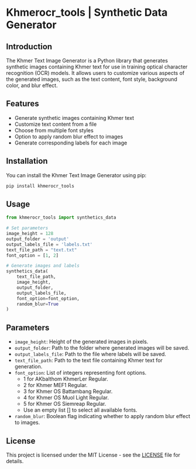 # Khmerocr_tools | Synthetic Data Generator

## Introduction

The Khmer Text Image Generator is a Python library that generates synthetic images containing Khmer text for use in training optical character recognition (OCR) models. It allows users to customize various aspects of the generated images, such as the text content, font style, background color, and blur effect.

## Features

- Generate synthetic images containing Khmer text
- Customize text content from a file
- Choose from multiple font styles
- Option to apply random blur effect to images
- Generate corresponding labels for each image


## Installation

You can install the Khmer Text Image Generator using pip:

```bash
pip install khmerocr_tools
```


## Usage

```python
from khmerocr_tools import synthetics_data

# Set parameters
image_height = 128
output_folder = 'output'
output_labels_file = 'labels.txt'
text_file_path = "text.txt"
font_option = [1, 2]  

# Generate images and labels
synthetics_data(
    text_file_path, 
    image_height, 
    output_folder, 
    output_labels_file, 
    font_option=font_option, 
    random_blur=True
)

```

## Parameters

- `image_height`: Height of the generated images in pixels.
- `output_folder`: Path to the folder where generated images will be saved.
- `output_labels_file`: Path to the file where labels will be saved.
- `text_file_path`: Path to the text file containing Khmer text for generation.
- `font_option`: List of integers representing font options. 
  - 1 for AKbalthom KhmerLer Regular.
  - 2 for Khmer MEF1 Regular.
  - 3 for Khmer OS Battambang Regular.
  - 4 for Khmer OS Muol Light Regular.
  - 5 for Khmer OS Siemreap Regular.
  - Use an empty list [] to select all available fonts.
- `random_blur`: Boolean flag indicating whether to apply random blur effect to images.



## License

This project is licensed under the MIT License - see the [LICENSE](LICENSE) file for details.
